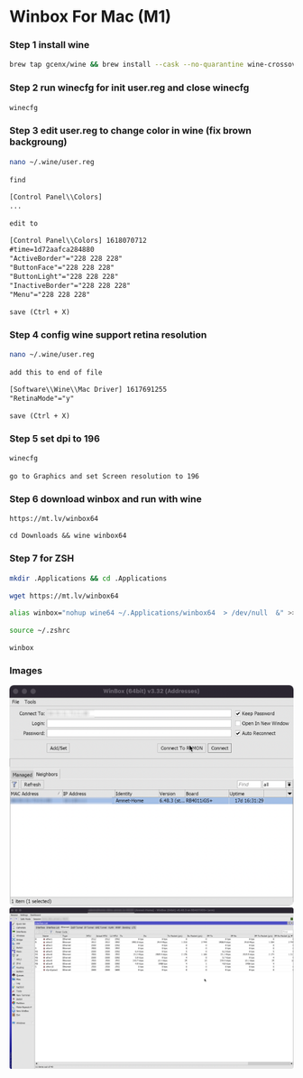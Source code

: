 # Winbox For Mac (M1)

### Step 1 install wine
```bash
brew tap gcenx/wine && brew install --cask --no-quarantine wine-crossover
```
### Step 2 run winecfg for init user.reg and close winecfg
```bash
winecfg
```
### Step 3 edit user.reg to change color in wine (fix brown backgroung)
```bash
nano ~/.wine/user.reg
```
`find`
```
[Control Panel\\Colors]
...
```
`edit to`
```
[Control Panel\\Colors] 1618070712
#time=1d72aafca284880
"ActiveBorder"="228 228 228"
"ButtonFace"="228 228 228"
"ButtonLight"="228 228 228"
"InactiveBorder"="228 228 228"
"Menu"="228 228 228"
```
`save (Ctrl + X)`

### Step 4 config wine support retina resolution
```bash
nano ~/.wine/user.reg
```
`add this to end of file`
```
[Software\\Wine\\Mac Driver] 1617691255
"RetinaMode"="y"
```
`save (Ctrl + X)`

### Step 5 set dpi to 196
```bash
winecfg
```
`go to Graphics and set Screen resolution to 196`

### Step 6 download winbox and run with wine
```
https://mt.lv/winbox64
```
```
cd Downloads && wine winbox64
```

### Step 7 for ZSH
```bash
mkdir .Applications && cd .Applications
```
```bash
wget https://mt.lv/winbox64
```
```bash
alias winbox="nohup wine64 ~/.Applications/winbox64  > /dev/null  &" >> ~/.zshrc
```
```bash
source ~/.zshrc
```
```
winbox
```

### Images

![Winbox01](images/winbox01.png)
![Winbox02](images/winbox02.png)